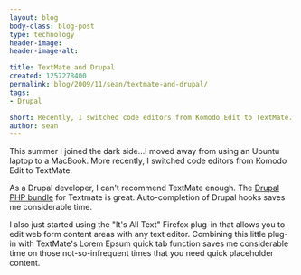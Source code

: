 ```yaml
---
layout: blog
body-class: blog-post
type: technology
header-image:
header-image-alt:

title: TextMate and Drupal
created: 1257278400
permalink: blog/2009/11/sean/textmate-and-drupal/
tags:
- Drupal

short: Recently, I switched code editors from Komodo Edit to TextMate.
author: sean
---
```

<p>This summer I joined the dark side...I moved away from using an Ubuntu laptop to a MacBook. More recently, I switched code editors from Komodo Edit to TextMate.</p>
<p>As a Drupal developer, I can't recommend TextMate enough. The <a href="http://drupal.org/project/textmate" target="_blank">Drupal PHP bundle</a> for Textmate is great. Auto-completion of Drupal hooks saves me considerable time.</p>

<p>I also just started using the "It's All Text" Firefox plug-in that allows you to edit web form content areas with any text editor. Combining this little plug-in with TextMate's Lorem Epsum quick tab function saves me considerable time on those not-so-infrequent times that you need quick placeholder content.</p>
